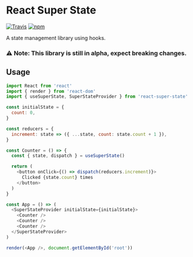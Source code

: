 # React Super State

[![Travis](https://img.shields.io/travis/mmmurray/react-super-state.svg)](https://travis-ci.org/mmmurray/react-super-state)
[![npm](https://img.shields.io/npm/v/react-super-state.svg)](https://www.npmjs.com/package/react-super-state)

A state management library using hooks.

### ⚠️ Note: This library is still in alpha, expect breaking changes.

## Usage

```js
import React from 'react'
import { render } from 'react-dom'
import { useSuperState, SuperStateProvider } from 'react-super-state'

const initialState = {
  count: 0,
}

const reducers = {
  increment: state => ({ ...state, count: state.count + 1 }),
}

const Counter = () => {
  const { state, dispatch } = useSuperState()

  return (
    <button onClick={() => dispatch(reducers.increment)}>
      Clicked {state.count} times
    </button>
  )
}

const App = () => (
  <SuperStateProvider initialState={initialState}>
    <Counter />
    <Counter />
    <Counter />
  </SuperStateProvider>
)

render(<App />, document.getElementById('root'))
```
